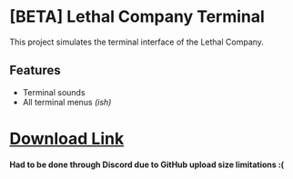 # [BETA] Lethal Company Terminal

This project simulates the terminal interface of the Lethal Company. 

## Features

- Terminal sounds
- All terminal menus *(ish)*

# [Download Link](https://cdn.discordapp.com/attachments/1196587062476947507/1206259526223798382/LethalCompanyTerminal.exe?ex=65db5bba&is=65c8e6ba&hm=ddc287736932de7b1a09bc0973bbce452906b614a3bdf300a958cb51b8f0724a&)
#### Had to be done through Discord due to GitHub upload size limitations :(
